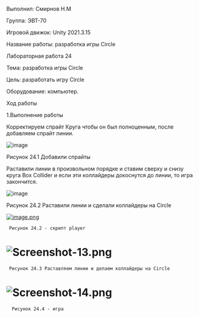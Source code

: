 Выполнил: Смирнов Н.М

Группа: ЭВТ-70

Игровой движок: Unity 2021.3.15

Название работы: разработка игры Circle

Лабораторная работа 24

Тема: разработка игры Circle

Цель: разработать игру Circle

Оборудование: компьютер.

Ход работы

1.Выполнение работы

Корректируем спрайт Круга чтобы он был полноценным, после добавляем спрайт линии.

![image](https://user-images.githubusercontent.com/119733911/205502749-fc8e3982-ab4d-4441-ae83-664e18ad18bb.png)

Рисунок 24.1 Добавили спрайты

Раставили линии в произвольном порядке и ставим сверху и снизу круга Box Collider и если эти коллайдеры докоснутся до линии, то игра закончится.

![image](https://user-images.githubusercontent.com/119733911/205502836-4f2bc6af-76a0-4c76-9deb-69c35cd3f7a5.png)

Рисунок 24.2 Раставили линии и сделали коллайдеры на Circle

[![image.png](https://i.postimg.cc/HL3TjyTY/image.png)](https://postimg.cc/Z99GM092)

     Рисунок 24.2 - скрипт player
        
# ![Screenshot-13.png](https://i.postimg.cc/K8DDRWQf/Screenshot-13.png)

     Рисунок 24.3 Раставляем линии и делаем коллайдеры на Circle

# ![Screenshot-14.png](https://i.postimg.cc/FHp09Lsn/Screenshot-14.png)

      Рисунок 24.4 - игра
